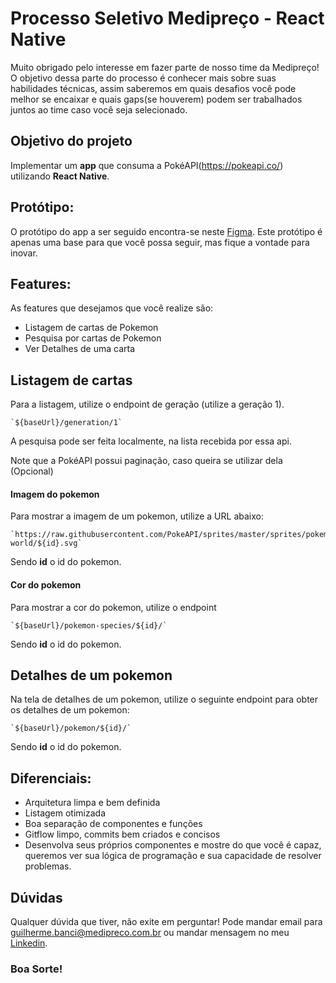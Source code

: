 # Processo Seletivo Medipreço - React Native

Muito obrigado pelo interesse em fazer parte de nosso time da Medipreço!
O objetivo dessa parte do processo é conhecer mais sobre suas habilidades técnicas, assim saberemos em quais desafios você pode melhor se encaixar e quais gaps(se houverem) podem ser trabalhados juntos ao time caso você seja selecionado.

## Objetivo do projeto

Implementar um **app** que consuma a PokéAPI(https://pokeapi.co/) utilizando **React Native**.

## Protótipo:

O protótipo do app a ser seguido encontra-se neste [Figma](https://www.figma.com/file/Sj1JuLgfekcY3I2WeimUyl/Desafio-t%C3%A9cnico-front-end-mobile?node-id=0%3A1&t=QI2NzJo7oM4dMyeK-1). Este protótipo é apenas uma base para que você possa seguir, mas fique a vontade para inovar.

## Features:
As features que desejamos que você realize são:

- Listagem de cartas de Pokemon
- Pesquisa por cartas de Pokemon
- Ver Detalhes de uma carta

## Listagem de cartas
Para a listagem, utilize o endpoint de geração (utilize a geração 1).

```
`${baseUrl}/generation/1`
```

A pesquisa pode ser feita localmente, na lista recebida por essa api.

Note que a PokéAPI possui paginação, caso queira se utilizar dela (Opcional)

#### Imagem do pokemon
Para mostrar a imagem de um pokemon, utilize a URL abaixo:

```
`https://raw.githubusercontent.com/PokeAPI/sprites/master/sprites/pokemon/other/dream-world/${id}.svg`
```

Sendo **id** o id do pokemon.

#### Cor do pokemon
Para mostrar a cor do pokemon, utilize o endpoint

```
`${baseUrl}/pokemon-species/${id}/`
```
Sendo **id** o id do pokemon.
## Detalhes de um pokemon

Na tela de detalhes de um pokemon, utilize o seguinte endpoint para obter os detalhes de um pokemon:

```
`${baseUrl}/pokemon/${id}/`
```
Sendo **id** o id do pokemon.

## Diferenciais:
- Arquitetura limpa e bem definida
- Listagem otimizada
- Boa separação de componentes e funções
- Gitflow limpo, commits bem criados e concisos
- Desenvolva seus próprios componentes e mostre do que você é capaz, queremos ver sua lógica de programação e sua capacidade de resolver problemas.

## Dúvidas

Qualquer dúvida que tiver, não exite em perguntar! Pode mandar email para guilherme.banci@medipreco.com.br ou mandar mensagem no meu [Linkedin](https://www.linkedin.com/in/gbanci/).

### Boa Sorte!